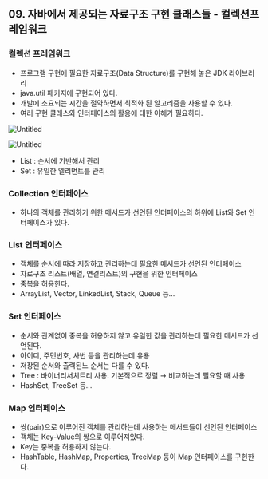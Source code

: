 ## 09. 자바에서 제공되는 자료구조 구현 클래스들 - 컬렉션프레임워크

### 컬렉션 프레임워크

- 프로그램 구현에 필요한 자료구조(Data Structure)를 구현해 놓은 JDK 라이브러리
- java.util 패키지에 구현되어 있다.
- 개발에 소요되는 시간을 절약하면서 최적화 된 알고리즘을 사용할 수 있다.
- 여러 구현 클래스와 인터페이스의 활용에 대한 이해가 필요하다.

![Untitled](https://t1.daumcdn.net/cafeattach/1Dzpp/1597dc6a40c64664d0028f2d9047d9a46b3ca30b)

![Untitled](https://t1.daumcdn.net/cafeattach/1Dzpp/c83545c771a6480b3c85b60bd931e12cc1d45da3)

- List : 순서에 기반해서 관리
- Set :  유일한 엘리먼트를 관리

### Collection 인터페이스

- 하나의 객체를 관리하기 위한 메서드가 선언된 인터페이스의 하위에 List와 Set 인터페이스가 있다.

### List 인터페이스

- 객체를 순서에 따라 저장하고 관리하는데 필요한 메서드가 선언된 인터페이스
- 자료구조 리스트(배열, 연결리스트)의 구현을 위한 인터페이스
- 중복을 허용한다.
- ArrayList, Vector, LinkedList, Stack, Queue 등...

### Set 인터페이스

- 순서와 관계없이 중복을 허용하지 않고 유일한 값을 관리하는데 필요한 메서드가 선언된다.
- 아이디, 주민번호, 사번 등을 관리하는데 유용
- 저장된 순서와 출력된느 순서는 다를 수 있다.
- Tree :  바이너리서치트리 사용. 기본적으로 정렬 → 비교하는데 필요할 때 사용
- HashSet, TreeSet 등...

### Map 인터페이스

- 쌍(pair)으로 이루어진 객체를 관리하는데 사용하는 메서드들이 선언된 인터페이스
- 객체는 Key-Value의 쌍으로 이루어져있다.
- Key는 중복을 허용하지 않는다.
- HashTable, HashMap, Properties, TreeMap 등이 Map 인터페이스를 구현한다.